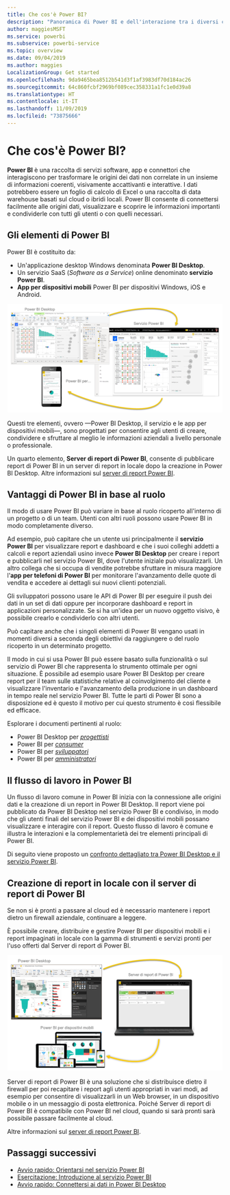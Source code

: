 ```yaml
---
title: Che cos'è Power BI?
description: "Panoramica di Power BI e dell'interazione tra i diversi componenti: Power BI Desktop, servizio Power BI, Power BI per dispositivi mobili, Server di report, Power BI Embedded."
author: maggiesMSFT
ms.service: powerbi
ms.subservice: powerbi-service
ms.topic: overview
ms.date: 09/04/2019
ms.author: maggies
LocalizationGroup: Get started
ms.openlocfilehash: 9da9465bea8512b541d3f1af3983df70d184ac26
ms.sourcegitcommit: 64c860fcbf2969bf089cec358331a1fc1e0d39a8
ms.translationtype: HT
ms.contentlocale: it-IT
ms.lasthandoff: 11/09/2019
ms.locfileid: "73875666"
---
```

# <a name="what-is-power-bi"></a>Che cos'è Power BI?
**Power BI** è una raccolta di servizi software, app e connettori che interagiscono per trasformare le origini dei dati non correlate in un insieme di informazioni coerenti, visivamente accattivanti e interattive. I dati potrebbero essere un foglio di calcolo di Excel o una raccolta di data warehouse basati sul cloud o ibridi locali. Power BI consente di connettersi facilmente alle origini dati, visualizzare e scoprire le informazioni importanti e condividerle con tutti gli utenti o con quelli necessari.

## <a name="the-parts-of-power-bi"></a>Gli elementi di Power BI
Power BI è costituito da: 
- Un'applicazione desktop Windows denominata **Power BI Desktop**.
- Un servizio SaaS (*Software as a Service*) online denominato **servizio Power BI**. 
- **App per dispositivi mobili** Power BI per dispositivi Windows, iOS e Android.

![Power BI Desktop, servizio, dispositivi mobili](media/power-bi-overview/power-bi-overview-blocks.png)

Questi tre elementi, ovvero &mdash;Power BI Desktop, il servizio e le app per dispositivi mobili&mdash;, sono progettati per consentire agli utenti di creare, condividere e sfruttare al meglio le informazioni aziendali a livello personale o professionale.

Un quarto elemento, **Server di report di Power BI**, consente di pubblicare report di Power BI in un server di report in locale dopo la creazione in Power BI Desktop. Altre informazioni sul [server di report Power BI](#on-premises-reporting-with-power-bi-report-server).

## <a name="how-power-bi-matches-your-role"></a>Vantaggi di Power BI in base al ruolo
Il modo di usare Power BI può variare in base al ruolo ricoperto all'interno di un progetto o di un team. Utenti con altri ruoli possono usare Power BI in modo completamente diverso.

Ad esempio, può capitare che un utente usi principalmente il **servizio Power BI** per visualizzare report e dashboard e che i suoi colleghi addetti a calcoli e report aziendali usino invece **Power BI Desktop** per creare i report e pubblicarli nel servizio Power BI, dove l'utente iniziale può visualizzarli. Un altro collega che si occupa di vendite potrebbe sfruttare in misura maggiore l'**app per telefoni di Power BI** per monitorare l'avanzamento delle quote di vendita e accedere ai dettagli sui nuovi clienti potenziali.

Gli sviluppatori possono usare le API di Power BI per eseguire il push dei dati in un set di dati oppure per incorporare dashboard e report in applicazioni personalizzate. Se si ha un'idea per un nuovo oggetto visivo, è possibile crearlo e condividerlo con altri utenti.  

Può capitare anche che i singoli elementi di Power BI vengano usati in momenti diversi a seconda degli obiettivi da raggiungere o del ruolo ricoperto in un determinato progetto.

Il modo in cui si usa Power BI può essere basato sulla funzionalità o sul servizio di Power BI che rappresenta lo strumento ottimale per ogni situazione. È possibile ad esempio usare Power BI Desktop per creare report per il team sulle statistiche relative al coinvolgimento del cliente e visualizzare l'inventario e l'avanzamento della produzione in un dashboard in tempo reale nel servizio Power BI. Tutte le parti di Power BI sono a disposizione ed è questo il motivo per cui questo strumento è così flessibile ed efficace.

Esplorare i documenti pertinenti al ruolo:
- Power BI Desktop per [*progettisti*](../desktop-what-is-desktop.md)
- Power BI per [*consumer*](../consumer/end-user-consumer.md)
- Power BI per [*sviluppatori*](../developer/what-can-you-do.md)
- Power BI per [*amministratori*](../service-admin-administering-power-bi-in-your-organization.md)

## <a name="the-flow-of-work-in-power-bi"></a>Il flusso di lavoro in Power BI
Un flusso di lavoro comune in Power BI inizia con la connessione alle origini dati e la creazione di un report in Power BI Desktop. Il report viene poi pubblicato da Power BI Desktop nel servizio Power BI e condiviso, in modo che gli utenti finali del servizio Power BI e dei dispositivi mobili possano visualizzare e interagire con il report.
Questo flusso di lavoro è comune e illustra le interazioni e la complementarietà dei tre elementi principali di Power BI.

Di seguito viene proposto un [confronto dettagliato tra Power BI Desktop e il servizio Power BI](../designer/service-service-vs-desktop.md).

## <a name="on-premises-reporting-with-power-bi-report-server"></a>Creazione di report in locale con il server di report di Power BI

Se non si è pronti a passare al cloud ed è necessario mantenere i report dietro un firewall aziendale,  continuare a leggere.

È possibile creare, distribuire e gestire Power BI per dispositivi mobili e i report impaginati in locale con la gamma di strumenti e servizi pronti per l'uso offerti dal Server di report di Power BI.

![diagramma per locale](media/power-bi-overview/power-bi-report-server2.png)

Server di report di Power BI è una soluzione che si distribuisce dietro il firewall per poi recapitare i report agli utenti appropriati in vari modi, ad esempio per consentire di visualizzarli in un Web browser, in un dispositivo mobile o in un messaggio di posta elettronica. Poiché Server di report di Power BI è compatibile con Power BI nel cloud, quando si sarà pronti sarà possibile passare facilmente al cloud. 

Altre informazioni sul [server di report Power BI](../report-server/get-started.md).

## <a name="next-steps"></a>Passaggi successivi
- [Avvio rapido: Orientarsi nel servizio Power BI](../service-the-new-power-bi-experience.md)   
- [Esercitazione: Introduzione al servizio Power BI](../service-get-started.md)
- [Avvio rapido: Connettersi ai dati in Power BI Desktop](../desktop-quickstart-connect-to-data.md)

